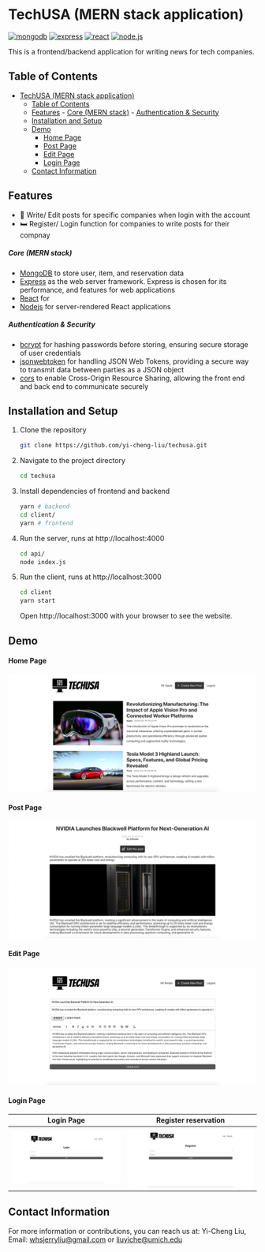 # TechUSA (MERN stack application)

<a href='https://github.com/shivamkapasia0' target="_blank"><img alt='mongodb' src='https://img.shields.io/badge/Mongodb-100000?style=for-the-badge&logo=mongodb&logoColor=white&labelColor=4DB33D&color=4DB33D'/></a>
<a href='https://github.com/shivamkapasia0' target="_blank"><img alt='express' src='https://img.shields.io/badge/Express-100000?style=for-the-badge&logo=express&logoColor=white&labelColor=303030&color=303030'/></a>
<a href='https://github.com/shivamkapasia0' target="_blank"><img alt='react' src='https://img.shields.io/badge/React-100000?style=for-the-badge&logo=react&logoColor=white&labelColor=61dbfb&color=61dbfb'/></a>
<a href='https://github.com/shivamkapasia0' target="_blank"><img alt='node.js' src='https://img.shields.io/badge/Node.js-100000?style=for-the-badge&logo=node.js&logoColor=white&labelColor=68A063&color=68A063'/></a>

This is a frontend/backend application for writing news for tech companies. 

## Table of Contents
- [TechUSA (MERN stack application)](#techusa-mern-stack-application)
  - [Table of Contents](#table-of-contents)
  - [Features](#features)
        - [Core (MERN stack)](#core-mern-stack)
        - [Authentication \& Security](#authentication--security)
  - [Installation and Setup](#installation-and-setup)
  - [Demo](#demo)
      - [Home Page](#home-page)
      - [Post Page](#post-page)
      - [Edit Page](#edit-page)
      - [Login Page](#login-page)
  - [Contact Information](#contact-information)

## Features
-  Write/ Edit posts for specific companies when login with the account
- 🛏️ Register/ Login function for companies to write posts for their compnay

##### Core (MERN stack)
- [MongoDB](https://www.mongodb.com/) to store user, item, and reservation data
- [Express](https://expressjs.com/) as the web server framework. Express is chosen for its performance, and features for web applications
- [React](https://react.dev/) for 
- [Nodejs](https://nodejs.org/) for server-rendered React applications
##### Authentication & Security
- [bcrypt](https://www.npmjs.com/package/bcrypt) for hashing passwords before storing, ensuring secure storage of user credentials
- [jsonwebtoken](https://www.npmjs.com/package/jsonwebtoken) for handling JSON Web Tokens, providing a secure way to transmit data between parties as a JSON object
- [cors](https://yarnpkg.com/package?name=cors) to enable Cross-Origin Resource Sharing, allowing the front end and back end to communicate securely

## Installation and Setup
1. Clone the repository
   ```bash
   git clone https://github.com/yi-cheng-liu/techusa.git
   ```
2. Navigate to the project directory
   ```bash
   cd techusa
   ```
3. Install dependencies of frontend and backend
   ```bash
   yarn # backend
   cd client/
   yarn # frontend
   ```
4. Run the server, runs at http://localhost:4000
   ```bash
   cd api/
   node index.js
   ```
5. Run the client, runs at http://localhost:3000
   ```bash
   cd client
   yarn start
   ```
   Open http://localhost:3000 with your browser to see the website.


## Demo
#### Home Page
![Home](./.assets/home.png)

#### Post Page
![Post](./.assets/post.png)

#### Edit Page
![Edit](./.assets/edit.png)

#### Login Page
| Login Page               | Register reservation      
:-------------------------:|:------------------------:
![Login](./.assets/login.png)| ![Register](./.assets/register.png)


## Contact Information
For more information or contributions, you can reach us at:
Yi-Cheng Liu, Email: whsjerryliu@gmail.com or liuyiche@umich.edu
